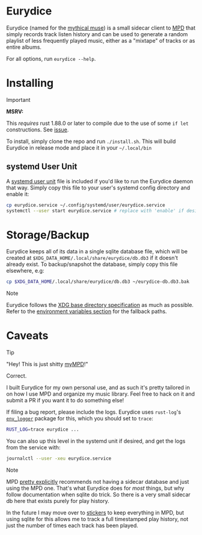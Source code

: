 # Eurydice
Eurydice (named for the [mythical muse](https://en.wikipedia.org/wiki/Eurydice)) is a
small sidecar client to [MPD](https://github.com/MusicPlayerDaemon/MPD) that simply
records track listen history and can be used to generate a random playlist of less
frequently played music, either as a "mixtape" of tracks or as entire albums. 

For all options, run `eurydice --help`.

# Installing
> [!important]
> **MSRV:** 
>
> This *requires* rust 1.88.0 or later to compile due to the use of some `if let`
> constructions. See [issue](https://github.com/rust-lang/rust/issues/53667).

To install, simply clone the repo and run `./install.sh`. This will build Eurydice in
release mode and place it in your `~/.local/bin`

## systemd User Unit
A [systemd user unit](https://wiki.archlinux.org/title/Systemd/User) file is included if
you'd like to run the Eurydice daemon that way. Simply copy this file to your user's
systemd config directory and enable it:

```sh
cp eurydice.service ~/.config/systemd/user/eurydice.service
systemctl --user start eurydice.service # replace with 'enable' if desired
```

# Storage/Backup
Eurydice keeps all of its data in a single sqlite database file, which will be created at
`$XDG_DATA_HOME/.local/share/eurydice/db.db3` if it doesn't already exist. To
backup/snapshot the database, simply copy this file elsewhere, e.g:

```sh
cp $XDG_DATA_HOME/.local/share/eurydice/db.db3 ~/eurydice-db.db3.bak
```

> [!note]
> Eurydice follows the [XDG base directory specification](https://specifications.freedesktop.org/basedir-spec/latest/)
> as much as possible. Refer to the [environment variables section](https://specifications.freedesktop.org/basedir-spec/latest/#variables)
> for the fallback paths.

# Caveats
> [!tip]
> "Hey! This is just shitty [myMPD](https://github.com/jcorporation/myMPD)!"
>
> Correct.

I built Eurydice for my own personal use, and as such it's pretty tailored in on how I use
MPD and organize my music library. Feel free to hack on it and submit a PR if you want it
to do something else!

If filing a bug report, please include the logs. Eurydice uses `rust-log`'s
[`env_logger`](https://github.com/rust-cli/env_logger) package for this, which you should
set to `trace`:

```sh
RUST_LOG=trace eurydice ...
```

You can also up this level in the systemd unit if desired, and get the logs from the
service with:

```sh
journalctl --user -xeu eurydice.service
```

> [!note]
> MPD [pretty explicitly](https://mpd.readthedocs.io/en/latest/protocol.html#the-music-database)
> recommends not having a sidecar database and just using the MPD one. That's what
> Eurydice does for *most* things, but why follow documentation when sqlite do trick. So there
> is a very small sidecar db here that exists purely for play history.
>
> In the future I may move over to [stickers](https://mpd.readthedocs.io/en/latest/protocol.html#stickers)
> to keep everything in MPD, but using sqlite for this allows me to track a full
> timestamped play history, not just the number of times each track has been played.
